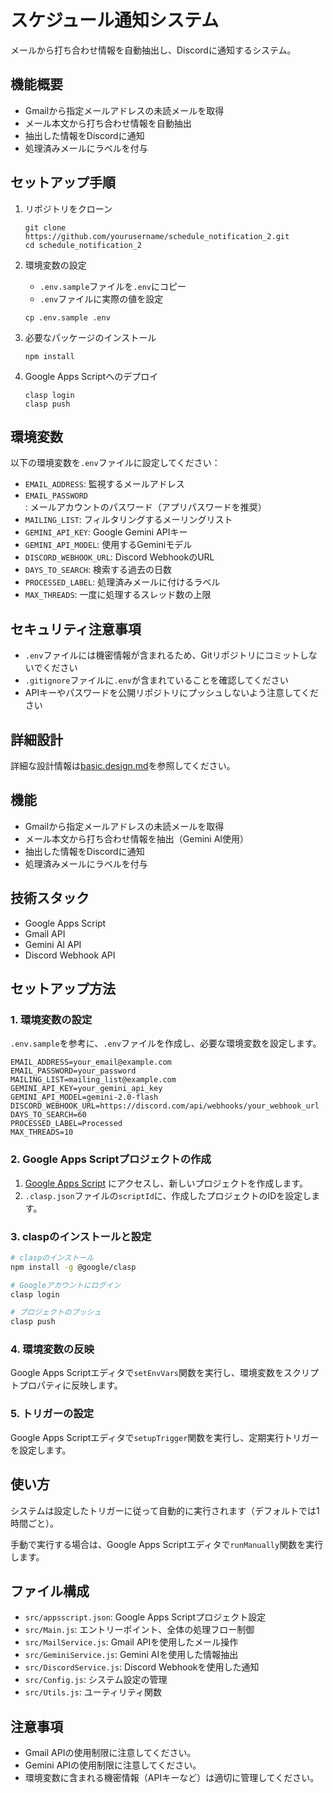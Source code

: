 # スケジュール通知システム

メールから打ち合わせ情報を自動抽出し、Discordに通知するシステム。

## 機能概要

- Gmailから指定メールアドレスの未読メールを取得
- メール本文から打ち合わせ情報を自動抽出
- 抽出した情報をDiscordに通知
- 処理済みメールにラベルを付与

## セットアップ手順

1. リポジトリをクローン
   ```
   git clone https://github.com/yourusername/schedule_notification_2.git
   cd schedule_notification_2
   ```

2. 環境変数の設定
   - `.env.sample`ファイルを`.env`にコピー
   - `.env`ファイルに実際の値を設定

   ```
   cp .env.sample .env
   ```

3. 必要なパッケージのインストール
   ```
   npm install
   ```

4. Google Apps Scriptへのデプロイ
   ```
   clasp login
   clasp push
   ```

## 環境変数

以下の環境変数を`.env`ファイルに設定してください：

- `EMAIL_ADDRESS`: 監視するメールアドレス
- `EMAIL_PASSWORD`: メールアカウントのパスワード（アプリパスワードを推奨）
- `MAILING_LIST`: フィルタリングするメーリングリスト
- `GEMINI_API_KEY`: Google Gemini APIキー
- `GEMINI_API_MODEL`: 使用するGeminiモデル
- `DISCORD_WEBHOOK_URL`: Discord WebhookのURL
- `DAYS_TO_SEARCH`: 検索する過去の日数
- `PROCESSED_LABEL`: 処理済みメールに付けるラベル
- `MAX_THREADS`: 一度に処理するスレッド数の上限

## セキュリティ注意事項

- `.env`ファイルには機密情報が含まれるため、Gitリポジトリにコミットしないでください
- `.gitignore`ファイルに`.env`が含まれていることを確認してください
- APIキーやパスワードを公開リポジトリにプッシュしないよう注意してください

## 詳細設計

詳細な設計情報は[basic.design.md](basic.design.md)を参照してください。

## 機能

- Gmailから指定メールアドレスの未読メールを取得
- メール本文から打ち合わせ情報を抽出（Gemini AI使用）
- 抽出した情報をDiscordに通知
- 処理済みメールにラベルを付与

## 技術スタック

- Google Apps Script
- Gmail API
- Gemini AI API
- Discord Webhook API

## セットアップ方法

### 1. 環境変数の設定

`.env.sample`を参考に、`.env`ファイルを作成し、必要な環境変数を設定します。

```
EMAIL_ADDRESS=your_email@example.com
EMAIL_PASSWORD=your_password
MAILING_LIST=mailing_list@example.com
GEMINI_API_KEY=your_gemini_api_key
GEMINI_API_MODEL=gemini-2.0-flash
DISCORD_WEBHOOK_URL=https://discord.com/api/webhooks/your_webhook_url
DAYS_TO_SEARCH=60
PROCESSED_LABEL=Processed
MAX_THREADS=10
```

### 2. Google Apps Scriptプロジェクトの作成

1. [Google Apps Script](https://script.google.com/) にアクセスし、新しいプロジェクトを作成します。
2. `.clasp.json`ファイルの`scriptId`に、作成したプロジェクトのIDを設定します。

### 3. claspのインストールと設定

```bash
# claspのインストール
npm install -g @google/clasp

# Googleアカウントにログイン
clasp login

# プロジェクトのプッシュ
clasp push
```

### 4. 環境変数の反映

Google Apps Scriptエディタで`setEnvVars`関数を実行し、環境変数をスクリプトプロパティに反映します。

### 5. トリガーの設定

Google Apps Scriptエディタで`setupTrigger`関数を実行し、定期実行トリガーを設定します。

## 使い方

システムは設定したトリガーに従って自動的に実行されます（デフォルトでは1時間ごと）。

手動で実行する場合は、Google Apps Scriptエディタで`runManually`関数を実行します。

## ファイル構成

- `src/appsscript.json`: Google Apps Scriptプロジェクト設定
- `src/Main.js`: エントリーポイント、全体の処理フロー制御
- `src/MailService.js`: Gmail APIを使用したメール操作
- `src/GeminiService.js`: Gemini AIを使用した情報抽出
- `src/DiscordService.js`: Discord Webhookを使用した通知
- `src/Config.js`: システム設定の管理
- `src/Utils.js`: ユーティリティ関数

## 注意事項

- Gmail APIの使用制限に注意してください。
- Gemini APIの使用制限に注意してください。
- 環境変数に含まれる機密情報（APIキーなど）は適切に管理してください。 